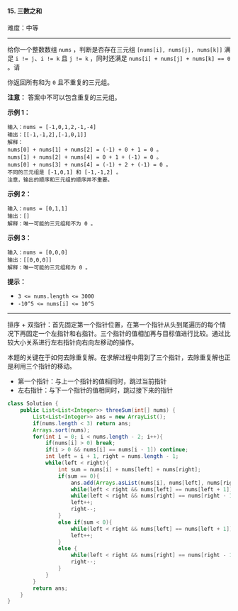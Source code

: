 #### 15. 三数之和

难度：中等

---

给你一个整数数组 `nums` ，判断是否存在三元组 `[nums[i], nums[j], nums[k]]` 满足 `i != j`、`i != k` 且 `j != k` ，同时还满足 `nums[i] + nums[j] + nums[k] == 0` 。请

你返回所有和为 `0` 且不重复的三元组。

 **注意：** 答案中不可以包含重复的三元组。

 **示例 1：** 

```
输入：nums = [-1,0,1,2,-1,-4]
输出：[[-1,-1,2],[-1,0,1]]
解释：
nums[0] + nums[1] + nums[2] = (-1) + 0 + 1 = 0 。
nums[1] + nums[2] + nums[4] = 0 + 1 + (-1) = 0 。
nums[0] + nums[3] + nums[4] = (-1) + 2 + (-1) = 0 。
不同的三元组是 [-1,0,1] 和 [-1,-1,2] 。
注意，输出的顺序和三元组的顺序并不重要。
```

 **示例 2：** 

```
输入：nums = [0,1,1]
输出：[]
解释：唯一可能的三元组和不为 0 。
```

 **示例 3：** 

```
输入：nums = [0,0,0]
输出：[[0,0,0]]
解释：唯一可能的三元组和为 0 。
```

 **提示：** 

*   `3 <= nums.length <= 3000`
*   `-10^5 <= nums[i] <= 10^5`

---

排序 + 双指针：首先固定第一个指针位置，在第一个指针从头到尾遍历的每个情况下再固定一个左指针和右指针。三个指针的值相加再与目标值进行比较。通过比较大小关系进行左右指针向右向左移动的操作。

本题的关键在于如何去除重复解。在求解过程中用到了三个指针，去除重复解也正是利用三个指针的移动。

- 第一个指针：与上一个指针的值相同时，跳过当前指针
- 左右指针：与下一个指针的值相同时，跳过接下来的指针

```java
class Solution {
    public List<List<Integer>> threeSum(int[] nums) {
        List<List<Integer>> ans = new ArrayList();
        if(nums.length < 3) return ans;
        Arrays.sort(nums);
        for(int i = 0; i < nums.length - 2; i++){
            if(nums[i] > 0) break;
            if(i > 0 && nums[i] == nums[i - 1]) continue;
            int left = i + 1, right = nums.length - 1;
            while(left < right){
                int sum = nums[i] + nums[left] + nums[right];
                if(sum == 0){
                    ans.add(Arrays.asList(nums[i], nums[left], nums[right]));
                    while(left < right && nums[left] == nums[left + 1]) left++;
                    while(left < right && nums[right] == nums[right - 1]) right--;
                    left++;
                    right--;
                }
                else if(sum < 0){
                    while(left < right && nums[left] == nums[left + 1]) left++;
                    left++;
                }
                else {
                    while(left < right && nums[right] == nums[right - 1]) right--;
                    right--;
                }
            }
        }
        return ans;
    }
}
```

